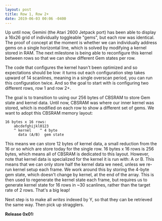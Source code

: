 ```yaml
---
layout: post
title: Row 1, Row 2+
date: 2019-06-03 00:06 -0400
---
```


Up until now, Gemini (the Atari 2600 Jetpack port) has been able to display a
16x26 grid of individually toggleable "gems", but each row was identical. The
proof of concept at the moment is whether we can individually address gems on a
single horizontal line, which is solved by modifying a kernel stored in RAM. The
next milestone is being able to reconfigure this kernel between rows so that we
can show different Gem states per row.

The code that configures the kernel hasn't been optimized and so expectations
should be low: it turns out each configuration step takes upward of 14
scanlines, meaning in a single overscan period, you can run this configuration
twice. And so the goal to start with is configuring two different rows, row 1
and row 2+.

The goal is to transition to using our 256 bytes of CBSRAM to store Gem state
and kernel data. Until now, CBSRAM was where our inner kernel was stored, which
is modified on each row to show a different set of gems. We want to adopt this
CBSRAM memory layout:

```
16 bytes x 16 rows:
    abcdefghijkl0123
    ^ kernel    ^ 4 byte
      data (A/B)  gem state
```

This means we can store 12 bytes of kernel data, a small reduction from the 16
or so which are store today for the single row. 16 bytes x 16 rows is 256 bytes,
which means all of CBSRAM is dedicated to this layout. However, note that kernel
data is specialized for the kernel it is run with: A or B. This means that we
can only store half the kernel data we need, unless we re-run kernel setup each
frame. We work around this by storing the 4-byte gem state, which doesn't change
by kernel, at the end of the array. This is then used to regenerate the kernel
state each frame, but requires us to generate kernel state for 16 rows in ~30
scanlines, rather than the target rate of 2 rows. That's a big leap!

Next step is to make all *writes* indexed by Y, so that they can be retrieved the
same way. Then pick up stragglers.

**Release 0x01:** 
